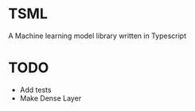 # TSML

A Machine learning model library written in Typescript

# TODO

- Add tests
- Make Dense Layer
